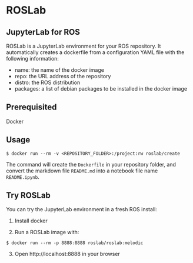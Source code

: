 # ROSLab

## JupyterLab for ROS

ROSLab is a JupyterLab environment for your ROS repository. 
It automatically creates a dockerfile
from a configuration YAML file with the following information:

- name: the name of the docker image
- repo: the URL address of the repository
- distro: the ROS distribution
- packages: a list of debian packages to be installed in the docker image

## Prerequisited

Docker

## Usage

```
$ docker run --rm -v <REPOSITORY_FOLDER>:/project:rw roslab/create
```

The command will create the `Dockerfile` in your repository folder,
and convert the markdown file `README.md` into a notebook file name
`README.ipynb`.

## Try ROSLab

You can try the JupyterLab environment in a fresh ROS install:

1. Install docker

2. Run a ROSLab image with:
```
$ docker run --rm -p 8888:8888 roslab/roslab:melodic
```

3. Open http://localhost:8888 in your browser
